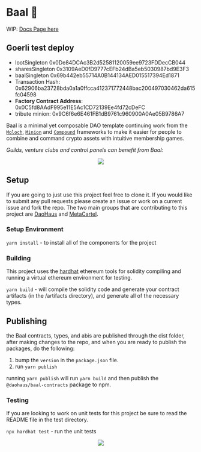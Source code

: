 # Baal 👺

WIP: [Docs Page here](https://baal-docs.vercel.app/)

## Goerli test deploy

- lootSingleton 0x0De84DCAc3B2d52581120059ee9723FDDecCB044
- sharesSingleton 0x3109AeD0fD9777cEFb24dBa5eb5030987bd9E3F3
- baalSingleton 0x69b442eb55714A0B144134AED015517394Ed1871
- Transaction Hash: 0x62906ba23728bda0a1a0ffcca412371772448bac200497030462da615fc04598
- **Factory Contract Address**: 0x0C5fd8AAdF995e11E5Ac1CD72139Ee4fd72cDeFC
- tribute minion: 0x9C6f6e6E461FB1dB9761c960900A0Ae05B9786A7

Baal is a minimal yet composable DAO template continuing work from the [`Moloch`](https://github.com/MolochVentures/moloch), [`Minion`](https://github.com/raid-guild/moloch-minion) and [`Compound`](https://github.com/compound-finance/compound-protocol/tree/master/contracts/Governance) frameworks to make it easier for people to combine and command crypto assets with intuitive membership games.

*Guilds, venture clubs and control panels can benefit from Baal:*

<p align="center"><img src="https://media.giphy.com/media/rgwNTGFUbNTgsgiYha/giphy.gif"></p>

## Setup

If you are going to just use this project feel free to clone it.  If you would like to submit any pull requests please create an issue or work on a current issue and fork the repo.  The two main groups that are contributing to this project are [DaoHaus](https://discord.com/channels/709210493549674598) and [MetaCartel](https://discord.com/channels/702325961433284609).

### Setup Environment

`yarn install` - to install all of the components for the project

### Building

This project uses the [hardhat](https://hardhat.org/) ethereum tools for solidity compiling and running a virtual ethereum environment for testing.

`yarn build` - will compile the solidity code and generate your contract artifacts (in the /artifacts directory), and generate all of the necessary types.

## Publishing

the Baal contracts, types, and abis are published through the dist folder, after making changes to the repo, and when you are ready to publish the packages, do the following:

1) bump the `version` in the `package.json` file.
2) run `yarn publish`

running `yarn publish` will run `yarn build` and then publish the `@daohaus/baal-contracts` package to npm.

### Testing

If you are looking to work on unit tests for this project be sure to read the README file in the test directory.

`npx hardhat test` - run the unit tests

<p align="center"><img src="https://media.giphy.com/media/rgwNTGFUbNTgsgiYha/giphy.gif"></p>
